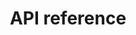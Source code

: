 ---
pcx_content_type: navigation
title: API reference
external_link: https://developers.cloudflare.com/api/operations/email-routing-destination-addresses-list-destination-addresses
weight: 7
_build:
  publishResources: false
  render: never
---